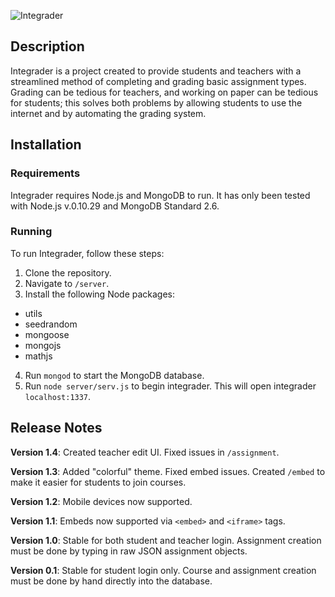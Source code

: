 ![Integrader](https://raw.githubusercontent.com/bluepichu/integrader/master/public/images/logo-light.png)

## Description

Integrader is a project created to provide students and teachers with a streamlined method of completing and grading basic assignment types.  Grading can be tedious for teachers, and working on paper can be tedious for students; this solves both problems by allowing students to use the internet and by automating the grading system.

## Installation

### Requirements

Integrader requires Node.js and MongoDB to run.  It has only been tested with Node.js v.0.10.29 and MongoDB Standard 2.6.

### Running

To run Integrader, follow these steps:

1. Clone the repository.
2. Navigate to `/server`.
3. Install the following Node packages:
  - utils
  - seedrandom
  - mongoose
  - mongojs
  - mathjs
4. Run `mongod` to start the MongoDB database.
5. Run `node server/serv.js` to begin integrader.  This will open integrader `localhost:1337`.

## Release Notes

**Version 1.4**: Created teacher edit UI.  Fixed issues in `/assignment`.

**Version 1.3**: Added "colorful" theme.  Fixed embed issues.  Created `/embed` to make it easier for students to join courses.

**Version 1.2**: Mobile devices now supported.

**Version 1.1**: Embeds now supported via `<embed>` and `<iframe>` tags.

**Version 1.0**: Stable for both student and teacher login.  Assignment creation must be done by typing in raw JSON assignment objects.

**Version 0.1**: Stable for student login only.  Course and assignment creation must be done by hand directly into the database.
